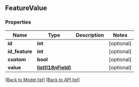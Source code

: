## FeatureValue

### Properties
Name | Type | Description | Notes
------------ | ------------- | ------------- | -------------
**id** | **int** |  | [optional] 
**id_feature** | **int** |  | [optional] 
**custom** | **bool** |  | [optional] 
**value** | [**list[I18nField]**](#I18nField) |  | [optional] 

[[Back to Model list]](#documentation-for-models) [[Back to API list]](#documentation-for-api-endpoints)


